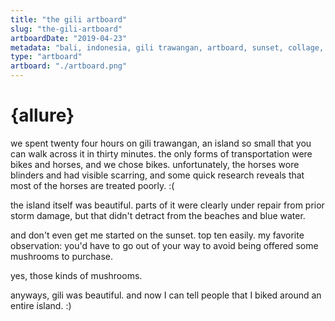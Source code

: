 ```yaml
---
title: "the gili artboard"
slug: "the-gili-artboard"
artboardDate: "2019-04-23"
metadata: "bali, indonesia, gili trawangan, artboard, sunset, collage, ocean, beach"
type: "artboard"
artboard: "./artboard.png"
---
```


# {allure}
we spent twenty four hours on gili trawangan, an island so small that you can walk across it in thirty minutes. the only forms of transportation were bikes and horses, and we chose bikes. unfortunately, the horses wore blinders and had visible scarring, and some quick research reveals that most of the horses are treated poorly. :(

the island itself was beautiful. parts of it were clearly under repair from prior storm damage, but that didn't detract from the beaches and blue water. 

and don't even get me started on the sunset. top ten easily. my favorite observation: you'd have to go out of your way to avoid being offered some mushrooms to purchase.

yes, those kinds of mushrooms. 

anyways, gili was beautiful. and now I can tell people that I biked around an entire island. :)
